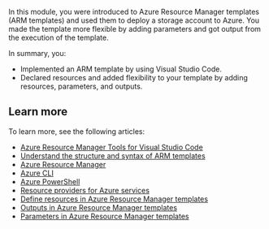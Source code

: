 In this module, you were introduced to Azure Resource Manager templates (ARM templates) and used them to deploy a storage account to Azure. You made the template more flexible by adding parameters and got output from the execution of the template. 

In summary, you:

- Implemented an ARM template by using Visual Studio Code.
- Declared resources and added flexibility to your template by adding resources, parameters, and outputs.

<!-- ## Next steps

Check out more modules in this learning path to get more advanced practice with Azure Resource Manager templates. -->

<!-- Add links to other modules or the learning path when they are published. -->

## Learn more

To learn more, see the following articles:

- [Azure Resource Manager Tools for Visual Studio Code](https://marketplace.visualstudio.com/items?itemName=msazurermtools.azurerm-vscode-tools&azure-portal=true)
- [Understand the structure and syntax of ARM templates](https://docs.microsoft.com/azure/azure-resource-manager/templates/template-syntax?azure-portal=true)
- [Azure Resource Manager](https://docs.microsoft.com/azure/azure-resource-manager/management/overview?azure-portal=true)
- [Azure CLI](https://docs.microsoft.com/cli/azure/install-azure-cli?view=azure-cli-latest?azure-portal=true)
- [Azure PowerShell](https://docs.microsoft.com/powershell/azure/install-az-ps?view=azps-4.2.0&azure-portal=true)
- [Resource providers for Azure services](https://docs.microsoft.com/azure/azure-resource-manager/management/azure-services-resource-providers?azure-portal=true)
- [Define resources in Azure Resource Manager templates](https://docs.microsoft.com/azure/templates?azure-portal=true)
- [Outputs in Azure Resource Manager templates](https://docs.microsoft.com/azure/azure-resource-manager/templates/template-outputs?tabs=azure-powershell)
- [Parameters in Azure Resource Manager templates](https://docs.microsoft.com/azure/azure-resource-manager/templates/template-parameters?azure-portal=true)
